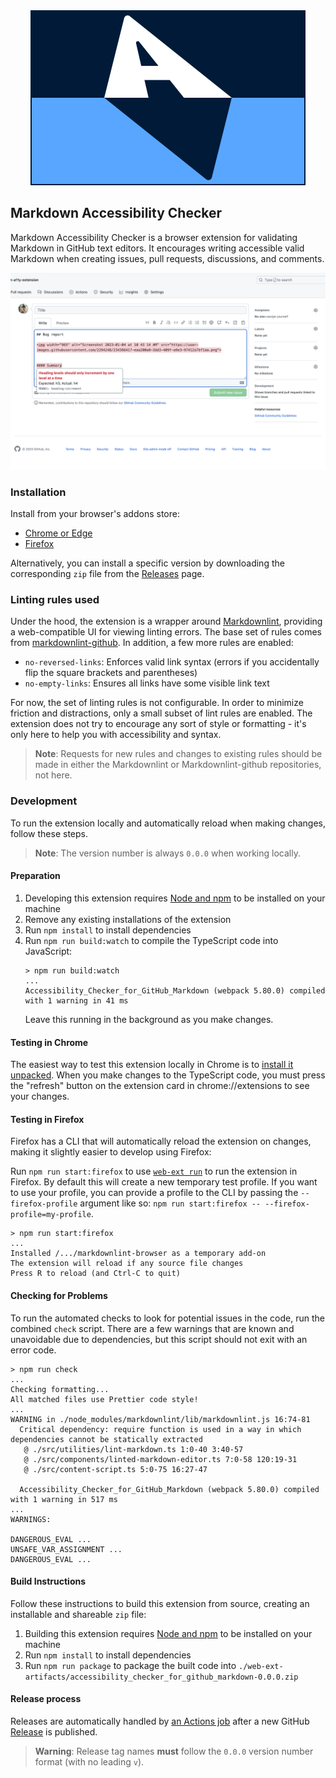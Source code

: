 <div align="center"><img src="assets/promo.png" alt="Markdown Accessibility Checker app icon; a letter A on a blue background with a subtle down-pointing arrow as a shadow, looking dramatic like a superhero logo." /></div>

## Markdown Accessibility Checker

Markdown Accessibility Checker is a browser extension for validating Markdown in GitHub text editors. It encourages writing accessible valid Markdown when creating issues, pull requests, discussions, and comments.

<img alt="Issue creation form on github.com with two lint errors visible. One is hovered over, showing a tooltip that says 'heading levels should only increment by one level at a time'" src="./assets/screenshot.png" width="1000" />

### Installation

Install from your browser's addons store:

- [Chrome or Edge](https://chrome.google.com/webstore/detail/accessibility-checker-for/hdonjoppcjfaojggdiliigclajklepdg)
- [Firefox](https://addons.mozilla.org/en-US/firefox/addon/a11y-checker-github-md/)

Alternatively, you can install a specific version by downloading the corresponding `zip` file from the [Releases](https://github.com/iansan5653/github-markdown-a11y-extension/releases) page.

### Linting rules used

Under the hood, the extension is a wrapper around [Markdownlint](https://github.com/markdownlint/markdownlint), providing a web-compatible UI for viewing linting errors. The base set of rules comes from [markdownlint-github](https://github.com/github/markdownlint-github). In addition, a few more rules are enabled:

- `no-reversed-links`: Enforces valid link syntax (errors if you accidentally flip the square brackets and parentheses)
- `no-empty-links`: Ensures all links have some visible link text

For now, the set of linting rules is not configurable. In order to minimize friction and distractions, only a small subset of lint rules are enabled. The extension does not try to encourage any sort of style or formatting - it's only here to help you with accessibility and syntax.

> **Note**: Requests for new rules and changes to existing rules should be made in either the Markdownlint or Markdownlint-github repositories, not here.

### Development

To run the extension locally and automatically reload when making changes, follow these steps.

> **Note**: The version number is always `0.0.0` when working locally.

#### Preparation

1. Developing this extension requires [Node and npm](https://nodejs.org/en) to be installed on your machine
2. Remove any existing installations of the extension
3. Run `npm install` to install dependencies
4. Run `npm run build:watch` to compile the TypeScript code into JavaScript:
    ```text
    > npm run build:watch
    ...
    Accessibility_Checker_for_GitHub_Markdown (webpack 5.80.0) compiled with 1 warning in 41 ms
    ```
    Leave this running in the background as you make changes.

#### Testing in Chrome

The easiest way to test this extension locally in Chrome is to [install it unpacked](https://developer.chrome.com/docs/extensions/mv3/getstarted/development-basics/#load-unpacked). When you make changes to the TypeScript code, you must press the "refresh" button on the extension card in chrome://extensions to see your changes.

#### Testing in Firefox

Firefox has a CLI that will automatically reload the extension on changes, making it slightly easier to develop using Firefox:

Run `npm run start:firefox` to use [`web-ext run`](https://extensionworkshop.com/documentation/develop/web-ext-command-reference/#web-ext-run) to run the extension in Firefox. By default this will create a new temporary test profile. If you want to use your profile, you can provide a profile to the CLI by passing the `--firefox-profile` argument like so: `npm run start:firefox -- --firefox-profile=my-profile`.

```text
> npm run start:firefox
...
Installed /.../markdownlint-browser as a temporary add-on
The extension will reload if any source file changes
Press R to reload (and Ctrl-C to quit)
```

#### Checking for Problems

To run the automated checks to look for potential issues in the code, run the combined `check` script. There are a few warnings that are known and unavoidable due to dependencies, but this script should not exit with an error code.

```text
> npm run check
...
Checking formatting...
All matched files use Prettier code style!
...
WARNING in ./node_modules/markdownlint/lib/markdownlint.js 16:74-81
  Critical dependency: require function is used in a way in which dependencies cannot be statically extracted
   @ ./src/utilities/lint-markdown.ts 1:0-40 3:40-57
   @ ./src/components/linted-markdown-editor.ts 7:0-58 120:19-31
   @ ./src/content-script.ts 5:0-75 16:27-47

  Accessibility_Checker_for_GitHub_Markdown (webpack 5.80.0) compiled with 1 warning in 517 ms
...
WARNINGS:

DANGEROUS_EVAL ...
UNSAFE_VAR_ASSIGNMENT ...
DANGEROUS_EVAL ...
```

#### Build Instructions

Follow these instructions to build this extension from source, creating an installable and shareable `zip` file:

1. Building this extension requires [Node and npm](https://nodejs.org/en) to be installed on your machine
2. Run `npm install` to install dependencies
3. Run `npm run package` to package the built code into `./web-ext-artifacts/accessibility_checker_for_github_markdown-0.0.0.zip`

#### Release process

Releases are automatically handled by [an Actions job](https://github.com/iansan5653/github-markdown-a11y-extension/actions/workflows/release.yml) after a new GitHub [Release](https://github.com/iansan5653/github-markdown-a11y-extension/releases) is published.

> **Warning**: Release tag names **must** follow the `0.0.0` version number format (with no leading `v`).
